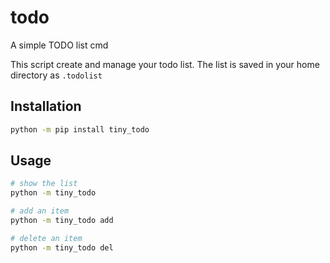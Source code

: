 # todo

A simple TODO list cmd

This script create and manage your todo list. The list is saved in your home directory as `.todolist`

## Installation

```bash
python -m pip install tiny_todo
```

## Usage

``` bash
# show the list
python -m tiny_todo

# add an item
python -m tiny_todo add

# delete an item
python -m tiny_todo del
```
